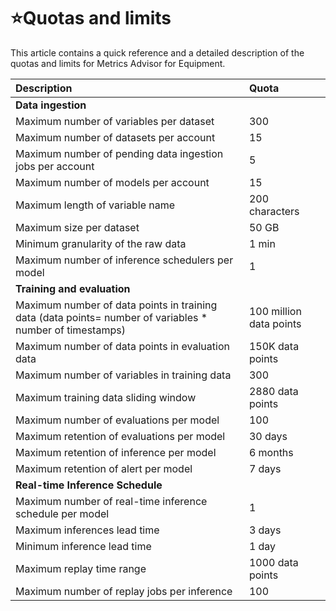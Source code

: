 # ⭐Quotas and limits

This article contains a quick reference and a detailed description of the quotas and limits for Metrics Advisor for Equipment.

| Description                                                  | Quota                   |
| :----------------------------------------------------------- | :---------------------- |
| **Data ingestion**                                           |                         |
| Maximum number of variables per dataset                     | 300                     |
| Maximum number of datasets per account                       | 15                      |
| Maximum number of pending data ingestion jobs per account    | 5                       |
| Maximum number of models per account                         | 15                      |
| Maximum length of variable name                             | 200 characters          |
| Maximum size per dataset                                     | 50 GB                   |
| Minimum granularity of the raw data                          | 1 min                   |
| Maximum number of inference schedulers per model             | 1                       |
| **Training and evaluation**                                  |                         |
| Maximum number of data points in training data  (data points= number of variables * number of timestamps) | 100 million data points |
| Maximum number of data points in evaluation data             | 150K data points        |
| Maximum number of variables in training data      | 300                     |
| Maximum training data sliding window                         | 2880 data points        |
| Maximum number of evaluations per model                      | 100                     |
| Maximum retention of evaluations per model                   | 30 days                 |
| Maximum retention of inference per model                     | 6 months                |
| Maximum retention of alert per model                         | 7 days                  |
| **Real-time Inference Schedule**                                                |                         |
| Maximum number of real-time inference schedule per model                       | 1                       |
| Maximum inferences lead time                                 | 3 days                  |
| Minimum inference lead time                                  | 1 day                   |
| Maximum replay time range                                    | 1000 data points        |
| Maximum number of replay jobs per inference                       | 100                     |

